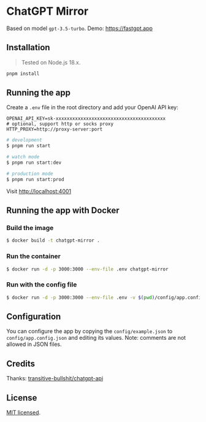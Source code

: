 # ChatGPT Mirror

Based on model `gpt-3.5-turbo`. Demo: <https://fastgpt.app>

## Installation

> Tested on Node.js 18.x.

```bash
pnpm install
```

## Running the app

Create a `.env` file in the root directory and add your OpenAI API key:

```properties
OPENAI_API_KEY=sk-xxxxxxxxxxxxxxxxxxxxxxxxxxxxxxxxxxxxxxxx
# optional, support http or socks proxy
HTTP_PROXY=http://proxy-server:port
```

```bash
# development
$ pnpm run start

# watch mode
$ pnpm run start:dev

# production mode
$ pnpm run start:prod
```

Visit <http://localhost:4001>

## Running the app with Docker

### Build the image

```bash
$ docker build -t chatgpt-mirror .
```

### Run the container

```bash
$ docker run -d -p 3000:3000 --env-file .env chatgpt-mirror
```

### Run with the config file

```bash
$ docker run -d -p 3000:3000 --env-file .env -v $(pwd)/config/app.config.json:/app/config/app.config.json chatgpt-mirror
```

## Configuration

You can configure the app by copying the `config/example.json` to `config/app.config.json`
and editing its values. Note: comments are not allowed in JSON files.

## Credits

Thanks: [transitive-bullshit/chatgpt-api](https://github.com/transitive-bullshit/chatgpt-api)

## License

[MIT licensed](LICENSE).
